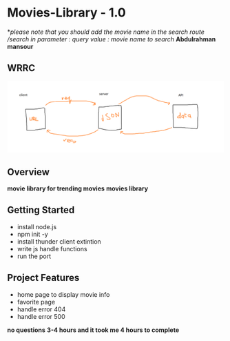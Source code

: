 # Movies-Library - 1.0
**please note that you should add the movie name in the search route /search in *parameter : query* *value : movie name to search**
**Abdulrahman mansour**

## WRRC
![image](./Movie%20Data/API.png)

## Overview
**movie library for trending movies**
**movies library**
## Getting Started
- install node.js
- npm init -y
- install thunder client extintion
- write js handle functions 
- run the port

## Project Features
- home page to display movie info 
- favorite page 
- handle error 404
- handle error 500

**no questions**
**3-4 hours and it took me 4 hours to complete**
